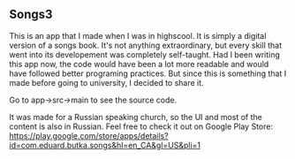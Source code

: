 ## Songs3
This is an app that I made when I was in highscool. It is simply a digital version of a songs book. It's not anything extraordinary, but every skill that went into its developement was completely self-taught. Had I been writing this app now, the code would have been a lot more readable and would have followed better programing practices. But since this is something that I made before going to university, I decided to share it.

Go to app->src->main to see the source code.

It was made for a Russian speaking church, so the UI and most of the content is also in Russian. Feel free to check it out on Google Play Store: https://play.google.com/store/apps/details?id=com.eduard.butka.songs&hl=en_CA&gl=US&pli=1 
